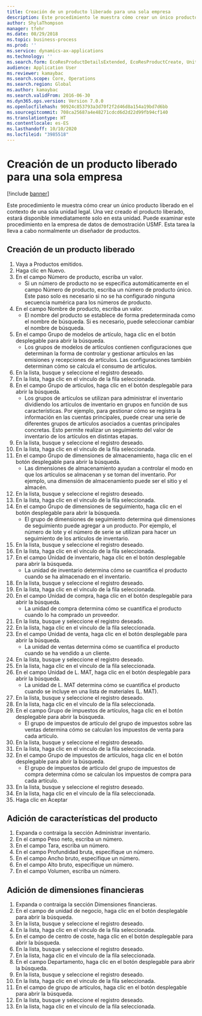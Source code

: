 ```yaml
---
title: Creación de un producto liberado para una sola empresa
description: Este procedimiento le muestra cómo crear un único producto liberado en el contexto de una sola unidad legal.
author: ShylaThompson
manager: tfehr
ms.date: 08/29/2018
ms.topic: business-process
ms.prod: ''
ms.service: dynamics-ax-applications
ms.technology: ''
ms.search.form: EcoResProductDetailsExtended, EcoResProductCreate, UnitOfMeasureLookup, DimensionLookup
audience: Application User
ms.reviewer: kamaybac
ms.search.scope: Core, Operations
ms.search.region: Global
ms.author: kamaybac
ms.search.validFrom: 2016-06-30
ms.dyn365.ops.version: Version 7.0.0
ms.openlocfilehash: 90924c853793a3d70f2f2d46d8a154a19bd7d6bb
ms.sourcegitcommit: 708ca25687a4e48271cdcd6d2d22d99fb94cf140
ms.translationtype: HT
ms.contentlocale: es-ES
ms.lasthandoff: 10/10/2020
ms.locfileid: "3985518"
---
```

# <a name="create-a-released-product-for-a-single-company"></a>Creación de un producto liberado para una sola empresa

[!include [banner](../../includes/banner.md)]

Este procedimiento le muestra cómo crear un único producto liberado en el contexto de una sola unidad legal. Una vez creado el producto liberado, estará disponible inmediatamente solo en esta unidad. Puede examinar este procedimiento en la empresa de datos de demostración USMF. Esta tarea la lleva a cabo normalmente un diseñador de productos.


## <a name="create-a-released-product"></a>Creación de un producto liberado
1. Vaya a Productos emitidos.
2. Haga clic en Nuevo.
3. En el campo Número de producto, escriba un valor.
    * Si un número de producto no se especifica automáticamente en el campo Número de producto, escriba un número de producto único. Este paso solo es necesario si no se ha configurado ninguna secuencia numérica para los números de producto.  
4. En el campo Nombre de producto, escriba un valor.
    * El nombre del producto se establece de forma predeterminada como el nombre de búsqueda. Si es necesario, puede seleccionar cambiar el nombre de búsqueda.  
5. En el campo Grupo de modelos de artículo, haga clic en el botón desplegable para abrir la búsqueda.
    * Los grupos de modelos de artículos contienen configuraciones que determinan la forma de controlar y gestionar artículos en las emisiones y recepciones de artículos. Las configuraciones también determinan cómo se calcula el consumo de artículos.  
6. En la lista, busque y seleccione el registro deseado.
7. En la lista, haga clic en el vínculo de la fila seleccionada.
8. En el campo Grupo de artículos, haga clic en el botón desplegable para abrir la búsqueda.
    * Los grupos de artículos se utilizan para administrar el inventario dividiendo los artículos de inventario en grupos en función de sus características. Por ejemplo, para gestionar cómo se registra la información en las cuentas principales, puede crear una serie de diferentes grupos de artículos asociados a cuentas principales concretas. Esto permite realizar un seguimiento del valor de inventario de los artículos en distintas etapas.  
9. En la lista, busque y seleccione el registro deseado.
10. En la lista, haga clic en el vínculo de la fila seleccionada.
11. En el campo Grupo de dimensiones de almacenamiento, haga clic en el botón desplegable para abrir la búsqueda.
    * Las dimensiones de almacenamiento ayudan a controlar el modo en que los artículos se almacenan y se toman del inventario. Por ejemplo, una dimensión de almacenamiento puede ser el sitio y el almacén.  
12. En la lista, busque y seleccione el registro deseado.
13. En la lista, haga clic en el vínculo de la fila seleccionada.
14. En el campo Grupo de dimensiones de seguimiento, haga clic en el botón desplegable para abrir la búsqueda.
    * El grupo de dimensiones de seguimiento determina qué dimensiones de seguimiento puede agregar a un producto. Por ejemplo, el número de lote y el número de serie se utilizan para hacer un seguimiento de los artículos de inventario.  
15. En la lista, busque y seleccione el registro deseado.
16. En la lista, haga clic en el vínculo de la fila seleccionada.
17. En el campo Unidad de inventario, haga clic en el botón desplegable para abrir la búsqueda.
    * La unidad de inventario determina cómo se cuantifica el producto cuando se ha almacenado en el inventario.  
18. En la lista, busque y seleccione el registro deseado.
19. En la lista, haga clic en el vínculo de la fila seleccionada.
20. En el campo Unidad de compra, haga clic en el botón desplegable para abrir la búsqueda.
    * La unidad de compra determina cómo se cuantifica el producto cuando lo ha comprado un proveedor.  
21. En la lista, busque y seleccione el registro deseado.
22. En la lista, haga clic en el vínculo de la fila seleccionada.
23. En el campo Unidad de venta, haga clic en el botón desplegable para abrir la búsqueda.
    * La unidad de ventas determina cómo se cuantifica el producto cuando se ha vendido a un cliente.  
24. En la lista, busque y seleccione el registro deseado.
25. En la lista, haga clic en el vínculo de la fila seleccionada.
26. En el campo Unidad de L. MAT, haga clic en el botón desplegable para abrir la búsqueda.
    * La unidad de L. MAT determina cómo se cuantifica el producto cuando se incluye en una lista de materiales (L. MAT).  
27. En la lista, busque y seleccione el registro deseado.
28. En la lista, haga clic en el vínculo de la fila seleccionada.
29. En el campo Grupo de impuestos de artículos, haga clic en el botón desplegable para abrir la búsqueda.
    * El grupo de impuestos de artículo del grupo de impuestos sobre las ventas determina cómo se calculan los impuestos de venta para cada artículo.  
30. En la lista, busque y seleccione el registro deseado.
31. En la lista, haga clic en el vínculo de la fila seleccionada.
32. En el campo Grupo de impuestos de artículos, haga clic en el botón desplegable para abrir la búsqueda.
    * El grupo de impuestos de artículo del grupo de impuestos de compra determina cómo se calculan los impuestos de compra para cada artículo.  
33. En la lista, busque y seleccione el registro deseado.
34. En la lista, haga clic en el vínculo de la fila seleccionada.
35. Haga clic en Aceptar

## <a name="add-product-characteristics"></a>Adición de características del producto
1. Expanda o contraiga la sección Administrar inventario.
2. En el campo Peso neto, escriba un número.
3. En el campo Tara, escriba un número.
4. En el campo Profundidad bruta, especifique un número.
5. En el campo Ancho bruto, especifique un número.
6. En el campo Alto bruto, especifique un número.
7. En el campo Volumen, escriba un número.

## <a name="add-financial-dimensions"></a>Adición de dimensiones financieras
1. Expanda o contraiga la sección Dimensiones financieras.
2. En el campo de unidad de negocio, haga clic en el botón desplegable para abrir la búsqueda.
3. En la lista, busque y seleccione el registro deseado.
4. En la lista, haga clic en el vínculo de la fila seleccionada.
5. En el campo de centro de coste, haga clic en el botón desplegable para abrir la búsqueda.
6. En la lista, busque y seleccione el registro deseado.
7. En la lista, haga clic en el vínculo de la fila seleccionada.
8. En el campo Departamento, haga clic en el botón desplegable para abrir la búsqueda.
9. En la lista, busque y seleccione el registro deseado.
10. En la lista, haga clic en el vínculo de la fila seleccionada.
11. En el campo de grupo de artículos, haga clic en el botón desplegable para abrir la búsqueda.
12. En la lista, busque y seleccione el registro deseado.
13. En la lista, haga clic en el vínculo de la fila seleccionada.

